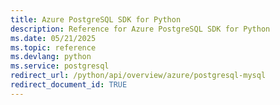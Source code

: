 ```yaml
---
title: Azure PostgreSQL SDK for Python
description: Reference for Azure PostgreSQL SDK for Python
ms.date: 05/21/2025
ms.topic: reference
ms.devlang: python
ms.service: postgresql
redirect_url: /python/api/overview/azure/postgresql-mysql
redirect_document_id: TRUE
---
```

